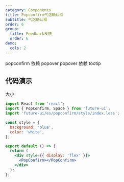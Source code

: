 ```yaml
---
category: Components
title: Popconfirm气泡确认框
subtitle: 气泡确认框
order: 6
group:
  title: Feedback反馈
  order: 6
demo:
  cols: 2
---
```


popconfirm 依赖 popover popover 依赖 tootip

## 代码演示

大小

```jsx
import React from 'react';
import { PopConfirm, Space } from 'future-ui';
import 'future-ui/es/popconfirm/style/index.less';

const style = {
  background: 'blue',
  color: 'white',
};

export default () => {
  return (
    <div style={{ display: 'flex' }}>
      <PopConfirm></PopConfirm>
    </div>
  );
};
```
